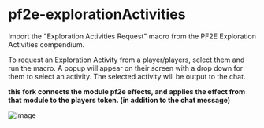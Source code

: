 # pf2e-explorationActivities

Import the "Exploration Activities Request" macro from the PF2E Exploration Activities compendium. 

To request an Exploration Activity from a player/players, select them and run the macro. A popup will appear on their screen with a drop down for them to select an activity. The selected activity will be output to the chat. 

**this fork connects the module pf2e effects, and applies the effect from that module to the players token. (in addition to the chat message)**

![image](https://user-images.githubusercontent.com/73080231/130515815-aff62cec-d127-4308-89c3-5be7fe3fcf20.png)
